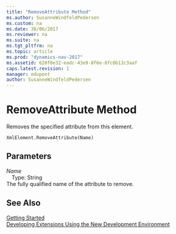 ```yaml
---
title: "RemoveAttribute Method"
ms.author: SusanneWindfeldPedersen
ms.custom: na
ms.date: 30/06/2017
ms.reviewer: na
ms.suite: na
ms.tgt_pltfrm: na
ms.topic: article
ms.prod: "dynamics-nav-2017"
ms.assetid: 620f0e32-eadc-43e9-8f6e-8fc0b12c3aaf
caps.latest.revision: 1
manager: edupont
author: SusanneWindfeldPedersen
---
```


# RemoveAttribute Method
Removes the specified attribute from this element.  
```  
XmlElement.RemoveAttribute(Name)  
```  
## Parameters
*Name*    
&emsp;Type: String  
The fully qualified name of the attribute to remove.  
  
## See Also
[Getting Started](../devenv-get-started.md)  
[Developing Extensions Using the New Development Environment](../devenv-dev-overview.md)  
